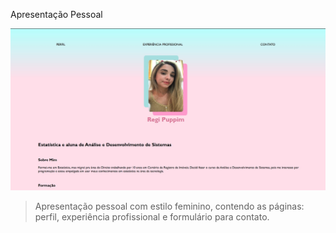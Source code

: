Apresentação Pessoal

<img src="./imagem/imagem github.jpg">

> Apresentação pessoal com estilo feminino, contendo as páginas: perfil, experiência profissional e formulário para contato.
